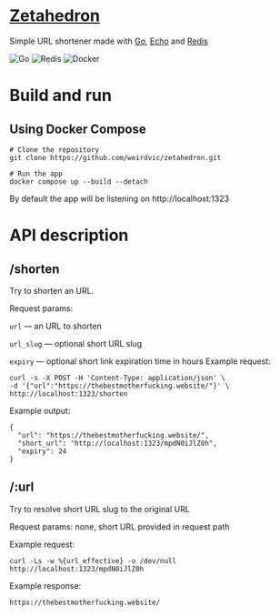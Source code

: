 # [Zetahedron](https://l.thisworddoesnotexist.com/Uq7L)
Simple URL shortener made with [Go](https://go.dev/), [Echo](https://echo.labstack.com/) and [Redis](https://redis.io/)

![Go](https://img.shields.io/badge/go-%2300ADD8.svg?style=for-the-badge&logo=go&logoColor=white)
![Redis](https://img.shields.io/badge/redis-%23DD0031.svg?style=for-the-badge&logo=redis&logoColor=white)
![Docker](https://img.shields.io/badge/docker-%230db7ed.svg?style=for-the-badge&logo=docker&logoColor=white)
# Build and run
## Using Docker Compose
```
# Clone the repository
git clone https://github.com/weirdvic/zetahedron.git

# Run the app
docker compose up --build --detach
```
By default the app will be listening on http://localhost:1323
# API description
## /shorten
Try to shorten an URL.

Request params:

`url` — an URL to shorten

`url_slug` — optional short URL slug

`expiry` — optional short link expiration time in hours
Example request:
```
curl -s -X POST -H 'Content-Type: application/json' \
-d '{"url":"https://thebestmotherfucking.website/"}' \
http://localhost:1323/shorten
```
Example output:
```
{
  "url": "https://thebestmotherfucking.website/",
  "short_url": "http://localhost:1323/mpdN0iJlZ0h",
  "expiry": 24
}
```
## /:url
Try to resolve short URL slug to the original URL

Request params: none, short URL provided in request path

Example request:
```
curl -Ls -w %{url_effective} -o /dev/null http://localhost:1323/mpdN0iJlZ0h
```
Example response:
```
https://thebestmotherfucking.website/
```
